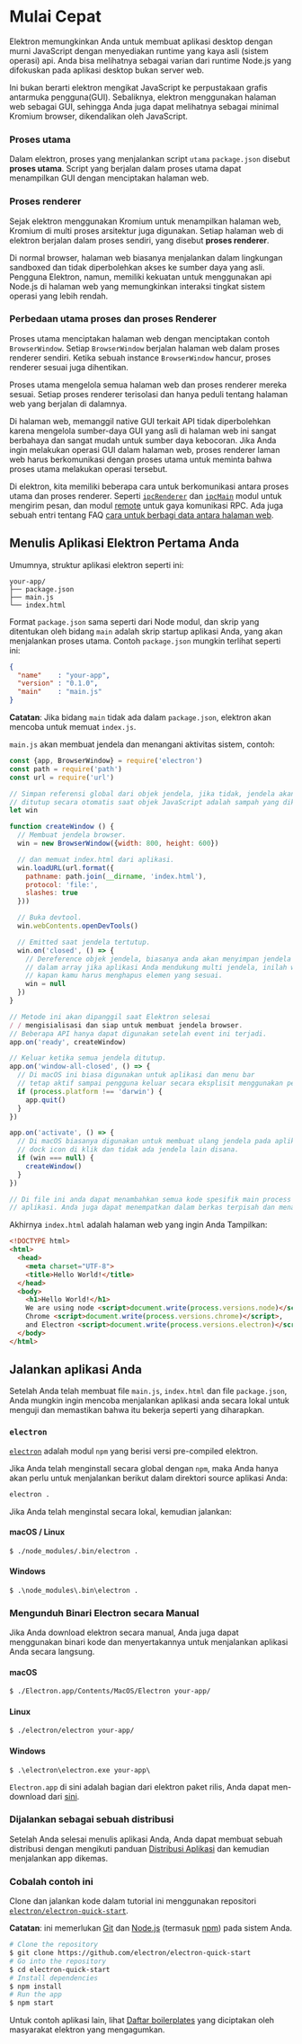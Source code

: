 # Mulai Cepat

Elektron memungkinkan Anda untuk membuat aplikasi desktop dengan murni JavaScript dengan menyediakan runtime yang kaya asli (sistem operasi) api. Anda bisa melihatnya sebagai varian dari runtime Node.js yang difokuskan pada aplikasi desktop bukan server web.

Ini bukan berarti elektron mengikat JavaScript ke perpustakaan grafis antarmuka pengguna(GUI). Sebaliknya, elektron menggunakan halaman web sebagai GUI, sehingga Anda juga dapat melihatnya sebagai minimal Kromium browser, dikendalikan oleh JavaScript.

### Proses utama

Dalam elektron, proses yang menjalankan script `utama` `package.json` disebut **proses utama**. Script yang berjalan dalam proses utama dapat menampilkan GUI dengan menciptakan halaman web.

### Proses renderer

Sejak elektron menggunakan Kromium untuk menampilkan halaman web, Kromium di multi proses arsitektur juga digunakan. Setiap halaman web di elektron berjalan dalam proses sendiri, yang disebut **proses renderer**.

Di normal browser, halaman web biasanya menjalankan dalam lingkungan sandboxed dan tidak diperbolehkan akses ke sumber daya yang asli. Pengguna Elektron, namun, memiliki kekuatan untuk menggunakan api Node.js di halaman web yang memungkinkan interaksi tingkat sistem operasi yang lebih rendah.

### Perbedaan utama proses dan proses Renderer

Proses utama menciptakan halaman web dengan menciptakan contoh `BrowserWindow`. Setiap `BrowserWindow` berjalan halaman web dalam proses renderer sendiri. Ketika sebuah instance `BrowserWindow` hancur, proses renderer sesuai juga dihentikan.

Proses utama mengelola semua halaman web dan proses renderer mereka sesuai. Setiap proses renderer terisolasi dan hanya peduli tentang halaman web yang berjalan di dalamnya.

Di halaman web, memanggil native GUI terkait API tidak diperbolehkan karena mengelola sumber-daya GUI yang asli di halaman web ini sangat berbahaya dan sangat mudah untuk sumber daya kebocoran. Jika Anda ingin melakukan operasi GUI dalam halaman web, proses renderer laman web harus berkomunikasi dengan proses utama untuk meminta bahwa proses utama melakukan operasi tersebut.

Di elektron, kita memiliki beberapa cara untuk berkomunikasi antara proses utama dan proses renderer. Seperti [`ipcRenderer`](../api/ipc-renderer.md) dan [`ipcMain`](../api/ipc-main.md) modul untuk mengirim pesan, dan modul [remote](../api/remote.md) untuk gaya komunikasi RPC. Ada juga sebuah entri tentang FAQ [cara untuk berbagi data antara halaman web](../faq.md#how-to-share-data-between-web-pages).

## Menulis Aplikasi Elektron Pertama Anda

Umumnya, struktur aplikasi elektron seperti ini:

```text
your-app/
├── package.json
├── main.js
└── index.html
```

Format `package.json` sama seperti dari Node modul, dan skrip yang ditentukan oleh bidang `main` adalah skrip startup aplikasi Anda, yang akan menjalankan proses utama. Contoh `package.json` mungkin terlihat seperti ini:

```json
{
  "name"    : "your-app",
  "version" : "0.1.0",
  "main"    : "main.js"
}
```

**Catatan**: Jika bidang `main` tidak ada dalam `package.json`, elektron akan mencoba untuk memuat `index.js`.

`main.js` akan membuat jendela dan menangani aktivitas sistem, contoh:

```javascript
const {app, BrowserWindow} = require('electron')
const path = require('path')
const url = require('url')

// Simpan referensi global dari objek jendela, jika tidak, jendela akan menyala
// ditutup secara otomatis saat objek JavaScript adalah sampah yang dikumpulkan.
let win

function createWindow () {
  // Membuat jendela browser.
  win = new BrowserWindow({width: 800, height: 600})

  // dan memuat index.html dari aplikasi.
  win.loadURL(url.format({
    pathname: path.join(__dirname, 'index.html'),
    protocol: 'file:',
    slashes: true
  }))

  // Buka devtool.
  win.webContents.openDevTools()

  // Emitted saat jendela tertutup.
  win.on('closed', () => {
    // Dereference objek jendela, biasanya anda akan menyimpan jendela
    // dalam array jika aplikasi Anda mendukung multi jendela, inilah waktunya
    // kapan kamu harus menghapus elemen yang sesuai.
    win = null
  })
}

// Metode ini akan dipanggil saat Elektron selesai
/ / mengisialisasi dan siap untuk membuat jendela browser.
// Beberapa API hanya dapat digunakan setelah event ini terjadi.
app.on('ready', createWindow)

// Keluar ketika semua jendela ditutup.
app.on('window-all-closed', () => {
  // Di macOS ini biasa digunakan untuk aplikasi dan menu bar
  // tetap aktif sampai pengguna keluar secara eksplisit menggunakan perintah Cmd + Q
  if (process.platform !== 'darwin') {
    app.quit()
  }
})

app.on('activate', () => {
  // Di macOS biasanya digunakan untuk membuat ulang jendela pada aplikasi ketika 
  // dock icon di klik dan tidak ada jendela lain disana.
  if (win === null) {
    createWindow()
  }
})

// Di file ini anda dapat menambahkan semua kode spesifik main process pada
// aplikasi. Anda juga dapat menempatkan dalam berkas terpisah dan menambahkannya di sini.
```

Akhirnya `index.html` adalah halaman web yang ingin Anda Tampilkan:

```html
<!DOCTYPE html>
<html>
  <head>
    <meta charset="UTF-8">
    <title>Hello World!</title>
  </head>
  <body>
    <h1>Hello World!</h1>
    We are using node <script>document.write(process.versions.node)</script>,
    Chrome <script>document.write(process.versions.chrome)</script>,
    and Electron <script>document.write(process.versions.electron)</script>.
  </body>
</html>
```

## Jalankan aplikasi Anda

Setelah Anda telah membuat file `main.js`, `index.html` dan file `package.json`, Anda mungkin ingin mencoba menjalankan aplikasi anda secara lokal untuk menguji dan memastikan bahwa itu bekerja seperti yang diharapkan.

### `electron`

[`electron`](https://github.com/electron-userland/electron-prebuilt) adalah modul `npm` yang berisi versi pre-compiled elektron.

Jika Anda telah menginstall secara global dengan `npm`, maka Anda hanya akan perlu untuk menjalankan berikut dalam direktori source aplikasi Anda:

```bash
electron .
```

Jika Anda telah menginstal secara lokal, kemudian jalankan:

#### macOS / Linux

```bash
$ ./node_modules/.bin/electron .
```

#### Windows

    $ .\node_modules\.bin\electron .
    

### Mengunduh Binari Electron secara Manual

Jika Anda download elektron secara manual, Anda juga dapat menggunakan binari kode dan menyertakannya untuk menjalankan aplikasi Anda secara langsung.

#### macOS

```bash
$ ./Electron.app/Contents/MacOS/Electron your-app/
```

#### Linux

```bash
$ ./electron/electron your-app/
```

#### Windows

    $ .\electron\electron.exe your-app\
    

`Electron.app` di sini adalah bagian dari elektron paket rilis, Anda dapat men-download dari [sini](https://github.com/electron/electron/releases).

### Dijalankan sebagai sebuah distribusi

Setelah Anda selesai menulis aplikasi Anda, Anda dapat membuat sebuah distribusi dengan mengikuti panduan [Distribusi Aplikasi](./application-distribution.md) dan kemudian menjalankan app dikemas.

### Cobalah contoh ini

Clone dan jalankan kode dalam tutorial ini menggunakan repositori [`electron/electron-quick-start`](https://github.com/electron/electron-quick-start).

**Catatan**: ini memerlukan [Git](https://git-scm.com) dan [Node.js](https://nodejs.org/en/download/) (termasuk [npm](https://npmjs.org)) pada sistem Anda.

```bash
# Clone the repository
$ git clone https://github.com/electron/electron-quick-start
# Go into the repository
$ cd electron-quick-start
# Install dependencies
$ npm install
# Run the app
$ npm start
```

Untuk contoh aplikasi lain, lihat [Daftar boilerplates](https://electron.atom.io/community/#boilerplates) yang diciptakan oleh masyarakat elektron yang mengagumkan.